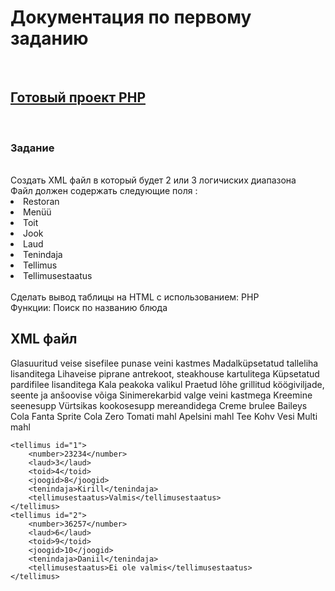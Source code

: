 <h1>Документация по первому заданию</h1>
<br>
<h2><a href="https://lavrov17.thkit.ee/ArvestusToo_Lavrov/">Готовый проект PHP<a></h2>
<br>
<h3>Задание</h3>
<br>
Создать XML файл в который будет 2 или 3 логичиских диапазона
<br>
Файл должен содержать следующие поля :
  <li>Restoran</li>
  <li>Menüü</li>
  <li>Toit</li>
  <li>Jook</li>
  <li>Laud</li>
  <li>Tenindaja</li>
  <li>Tellimus</li>
  <li>Tellimusestaatus</li>
<br>
Сделать вывод таблицы на HTML с использованием:
PHP
<br>
Функции:
Поиск по названию блюда
<br>
  <h2>XML файл</h2>
<?xml version="1.0" encoding="utf-8" ?>
<restaran>
    <menuu>
        <toid>
            <toit id="1" hind="18.00€">Glasuuritud veise sisefilee punase veini kastmes</toit>
            <toit id="2" hind="15.00€">Madalküpsetatud talleliha lisanditega</toit>
            <toit id="3" hind="14.00€">Lihaveise piprane antrekoot, steakhouse kartulitega</toit>
            <toit id="4" hind="14.00€">Küpsetatud pardifilee  lisanditega </toit>
            <toit id="5" hind="13.00€">Kala peakoka valikul</toit>
            <toit id="6" hind="12.00€">Praetud lõhe grillitud köögiviljade, seente ja anšoovise võiga</toit>
            <toit id="7" hind="8.00€">Sinimerekarbid valge veini kastmega</toit>
            <toit id="8" hind="5.00€">Kreemine seenesupp</toit>
            <toit id="9" hind="8.00€">Vürtsikas kookosesupp mereandidega</toit>
            <toit id="10" hind="5.00€">Creme brulee Baileys</toit>
        </toid>
        <joogid>
            <jook id="1" hind="1.50€">Cola</jook>
            <jook id="2" hind="1.50€">Fanta</jook>
            <jook id="3" hind="1.50€">Sprite</jook>
            <jook id="4" hind="1.50€">Cola Zero</jook>
            <jook id="5" hind="1.20€">Tomati mahl</jook>
            <jook id="6" hind="1.20€">Apelsini mahl</jook>
            <jook id="7" hind="1.80€">Tee</jook>
            <jook id="8" hind="2.00€">Kohv</jook>
            <jook id="9" hind="0.50€">Vesi</jook>
            <jook id="10" hind="1.20€">Multi mahl</jook>
        </joogid>
    </menuu>

    <tellimus id="1">
        <number>23234</number>
        <laud>3</laud>
        <toid>4</toid>
        <joogid>8</joogid>
        <tenindaja>Kirill</tenindaja>
        <tellimusestaatus>Valmis</tellimusestaatus>
    </tellimus>
    <tellimus id="2">
        <number>36257</number>
        <laud>6</laud>
        <toid>9</toid>
        <joogid>10</joogid>
        <tenindaja>Daniil</tenindaja>
        <tellimusestaatus>Ei ole valmis</tellimusestaatus>
    </tellimus>
</restaran>
